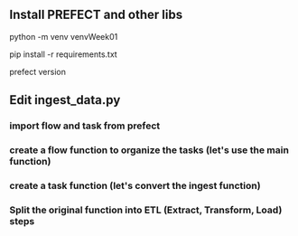## Install PREFECT and other libs

python -m venv venvWeek01

pip install -r requirements.txt

prefect version

## Edit ingest_data.py

### import flow and task from prefect
### create a flow function to organize the tasks (let's use the main function)
### create a task function (let's convert the ingest function) 

### Split the original function into ETL (Extract, Transform, Load) steps
